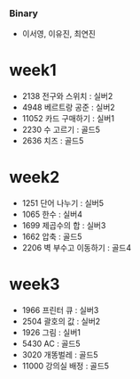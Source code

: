 ### Binary
- 이서영, 이유진, 최연진

# week1
- 2138 전구와 스위치 : 실버2
- 4948 베르트랑 공준 : 실버2
- 11052 카드 구매하기 : 실버1
- 2230 수 고르기 : 골드5
- 2636 치즈 : 골드5

# week2
- 1251 단어 나누기 : 실버5
- 1065 한수 : 실버4
- 1699 제곱수의 합 : 실버3
- 1662 압축 : 골드5
- 2206 벽 부수고 이동하기 : 골드4

# week3
- 1966 프린터 큐 : 실버3
- 2504 괄호의 값 : 실버2
- 1926 그림 : 실버1
- 5430 AC : 골드5
- 3020 개똥벌레 : 골드5
- 11000 강의실 배정 : 골드5
